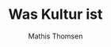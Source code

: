 ---
title: Was Kultur ist
author: Mathis Thomsen
tags: 
    - article
    - Kultur
category: Kultur
description: ...und was sie nicht ist. Was sie tut, woher sie kommt und warum sie wichtig ist.
image: image-8.jpg
---